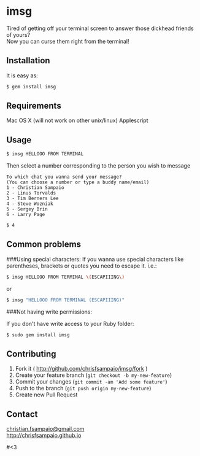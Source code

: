 # imsg

Tired of getting off your terminal screen to answer those dickhead friends of yours?  
Now you can curse them right from the terminal!

## Installation

It is easy as:

```bash
$ gem install imsg
```

## Requirements
Mac OS X (will not work on other unix/linux)
Applescript

## Usage

```bash
$ imsg HELLOOO FROM TERMINAL
```

Then select a number corresponding to the person you wish to message

    To which chat you wanna send your message?
    (You can choose a number or type a buddy name/email)
    1 - Christian Sampaio
    2 - Linus Torvalds
    3 - Tim Berners Lee
    4 - Steve Wozniak
    5 - Sergey Brin
    6 - Larry Page
```bash
$ 4
```

## Common problems
###Using special characters:
If you wanna use special characters like parentheses, brackets or quotes you need to escape it. i.e.:
```bash
$ imsg HELLOOO FROM TERMINAL \(ESCAPIIING\)
```
or
```bash
$ imsg "HELLOOO FROM TERMINAL (ESCAPIIING)"
```

###Not having write permissions:

If you don't have write access to your Ruby folder:

```bash
$ sudo gem install imsg
```

    
## Contributing

1. Fork it ( http://github.com/chrisfsampaio/imsg/fork )
2. Create your feature branch (`git checkout -b my-new-feature`)
3. Commit your changes (`git commit -am 'Add some feature'`)
4. Push to the branch (`git push origin my-new-feature`)
5. Create new Pull Request

## Contact
christian.fsampaio@gmail.com  
http://chrisfsampaio.github.io


#<3
